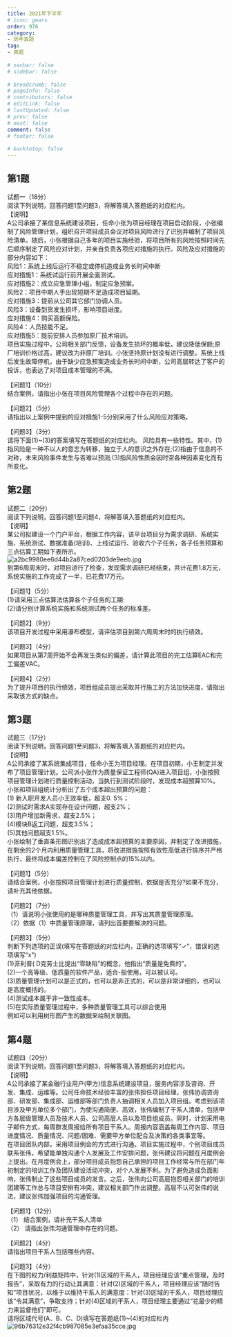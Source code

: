 ```yaml
---  
title: 2021年下半年  
# icon: gears  
order: 976  
category:  
- 历年真题  
tag:  
- 真题  
  
# navbar: false  
# sidebar: false  
  
# breadcrumb: false  
# pageInfo: false  
# contributors: false  
# editLink: false  
# lastUpdated: false  
# prev: false  
# next: false  
comment: false  
# footer: false  
  
# backtotop: false  
---  
```

## 第1题 ##

试题一（18分）  
阅读下列说明，回答问题1至问题3，将解答填入答题纸的对应栏内。  
【说明】  
A公司承接了某信息系统建设项目，任命小张为项目经理在项目启动阶段，小张编制了风险管理计划，组织召开项目成员会议对项目风险进行了识别并编制了项目风险清单。随后，小张根据自己多年的项目实施经验，将项目所有的风险按照时间先后顺序制定了风险应对计划，并亲自负责各项应对措施的执行。风险及应对措施的部分内容如下：  
风险1：系统上线后运行不稳定或停机造成业务长时间中断  
应对措施1：系统试运行前开展全面测试。  
应对措施2：成立应急管理小组，制定应急预案。  
风险2：项目中期人手出现短期不足造成项目延期。  
应对措施3：提前从公司其它部门协调人员。  
风险3：设备到货发生损坏，影响项目进度。  
应对措施4：购买高额保险。  
风险4：人员技能不足。  
应对措施5：提前安排人员参加原厂技术培训。  
项目实施过程中，公司相关部门反馈，设备发生损坏的概率低，建议降低保额;原厂培训价格过高，建议改为非原厂培训。小张坚持原计划没有进行调整。系统上线后发生故障停机，由于缺少应急预案造成业务长时间中断，公司高层转达了客户的投诉，也表达了对项目成本管理的不满。  
  
【问题1】（10分）  
结合案例，请指出小张在项目风险管理各个过程中存在的问题。  
  
【问题2】（5分）  
请指出以上案例中提到的应对措施1-5分别采用了什么风险应对策略。  
  
【问题3】（3分）  
请将下面(1)~(3)的答案填写在答题纸的对应栏内。 风险具有一些特性。其中，(1)指风险是一种不以人的意志为转移，独立于人的意识之外存在;(2)指由于信息的不对称，未来风险事件发生与否难以预测;(3)指风险性质会因时空各种因素变化而有所变化。  


## 第2题 ##

试题二（20分）  
阅读下列说明，回答问题1至问题4，将解答填入答题纸的对应栏内。  
【说明】  
某公司拟建设一个门户平台，根据工作内容，该平台项目分为需求调研、系统实施、系统测试、数据准备(培训)、上线试运行、验收六个子任务，各子任务预算和三点估算工期如下表所示。  
![a2bc9980ee6d44b2a87ced0203de9eeb.jpg][]  
到第6周周末时，对项目进行了检查，发现需求调研已经结束，共计花费1.8万元，系统实施的工作完成了一半，已花费17万元。  
  
【问题1】（5分）  
(1)请采用三点估算法估算各个子任务的工期:  
(2)请分别计算系统实施和系统测试两个任务的标准差。  
  
【问题2】（9分）  
该项目开发过程中采用瀑布模型，请评估项目到第六周周末时的执行绩效。  
  
【问题3】（4分）  
如果项目从第7周开始不会再发生类似的偏差，请计算此项目的完工估算EAC和完工偏差VAC。  
  
【问题4】（2分）  
为了提升项目的执行绩效，项目组成员提出采取并行施工的方法加快进度，请指出采取该方式的缺点。  


## 第3题 ##

试题三（17分）  
阅读下列说明，回答问题1至问题3，将解答填入答题纸的对应栏内。  
【说明】  
A公司承接了某系统集成项目，任命小王为项目经理。在项目初期，小王制定并发布了项目管理计划。公司派小张作为质量保证工程师(QA)进入项目组，小张按照项目管理计划进行质量控制活动，当执行到测试阶段时，发现成本超预算10%。小张和项目组统计分析出了五个成本超出预算的问题：  
(1) 新入职开发人员小王效率低，超支0. 5%；  
(2)测试时需求A实现存在设计问题，超支2%；  
(3)用户增加新需求，超支2.5%；  
(4)模块B返工问题，超支3.5%；  
(5)其他问题超支1.5%。  
小张绘制了垂直条形图识别出了造成成本超预算的主要原因，并制定了改进措施，在剩余的2个月内利用质量管理工具，将改进措施按照有效性高低进行排序并严格执行，最终将成本偏差控制在了风险控制点的15%以内。  
  
【问题1】（5分）  
请结合案例，小张按照项目管理计划进行质量控制，依据是否充分?如果不充分，请补充其他依据。  
  
【问题2】（7分）  
（1）请说明小张使用的是哪种质量管理工具，并写出其质量管理原理。  
（2）依据（1）中质量管理原理，请列出首要要解决的问题。  
  
【问题3】（5分）  
判断下列选项的正误(填写在答题纸的对应栏内，正确的选项填写“✓”，错误的选项填写“x")  
(1)菲利普( D克劳士比提出“零缺陷”的概念，他指出“质量是免费的”。  
(2)一个高等级、低质量的软件产品，适合-般使用，可以被认可。  
(3)质量管理计划可以是正式的，也可以是非正式的，可以是非常详细的，也可以是高度概括的。  
(4)测试成本属于非一致性成本。  
(5)在实际质量管理过程中，多种质量管理工具可以综合使用  
例如可以利用树形图产生的数据来绘制关联图。  


## 第4题 ##

试题四（20分）  
阅读下列说明，回答问题1至问题3，将解答填入答题纸的对应栏内。  
【说明】  
A公司承接了某金融行业用户(甲方)信息系统建设项目，服务内容涉及咨询、开发、集成、运维等。公司任命技术经验丰富的张伟担任项目经理，张伟协调咨询部、研发部、集成部、运维部等部门负责人抽调相关人员加入项目组。考虑到该项目涉及甲方单位多个部门，为使沟通简便、高效，张伟编制了干系人清单，包括甲方各层级管理人员及技术人员、公司高层人员以及项目组成员。同时，计划采用电子邮件方式，每周群发周报给所有项目干系人。周报内容涵盖每周工作内容、项目进度情况、质量情况、问题/困难、需要甲方单位配合及决策的各类事宜等。  
在项目团队内部，采用项目例会的方式进行沟通。项目实施过程中，个别项目成员联系张伟，希望能单独沟通个人发展及工作安排问题，张伟建议将问题在月度例会上提出。在月度例会上，部分项目成员抱怨自己承担的项目工作经常与所在部门年初制定的培训工作及团队建设活动冲突，对个人发展不利。为了避免造成负面影响，张伟制止了这些项目成员的发言。之后，张伟向公司高层抱怨相关部门的培训团建等工作总与项目安排有冲突，建议相关部门作出调整。高层不认可张伟的说法，建议张伟加强项目的沟通管理。  
  
【问题1】（12分）  
（1） 结合案例，请补充干系人清单  
（2） 请指出张伟沟通管理中存在的问题。  
  
【问题2】（4分）  
请指出项目干系人包括哪些内容。  
  
【问题3】（4分）  
在下图的权力/利益矩阵中，针对(1)区域的干系人，项目经理应该“重点管理，及时报告”，采取有力的行动让其满意：针对(2)区域的干系人，项目经理应该“随时告知”项目状况，以维于以维持干系人的满意度：针对(3)区域的干系人，项目经理应该“令其满意”，争取支持；针对(4)区域的干系人，项目经理主要通过“花最少的精力来监督他们”即可。  
请将区域代号(A、B、C、D)填写在答题纸(1)~(4)的对应栏内  
![96b76312e32f4cb987085e3efaa35cce.jpg][]  



[a2bc9980ee6d44b2a87ced0203de9eeb.jpg]: https://www.xkxxkx.cn/file/exam/software/系统集成项目管理工程师/案例/第2题/a2bc9980ee6d44b2a87ced0203de9eeb.jpg
[96b76312e32f4cb987085e3efaa35cce.jpg]: https://www.xkxxkx.cn/file/exam/software/系统集成项目管理工程师/案例/第4题/96b76312e32f4cb987085e3efaa35cce.jpg
